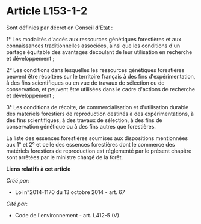 # Article L153-1-2

Sont définies par décret en Conseil d'Etat :

1° Les modalités d'accès aux ressources génétiques forestières et aux connaissances traditionnelles associées, ainsi que les
conditions d'un partage équitable des avantages découlant de leur utilisation en recherche et développement ;

2° Les conditions dans lesquelles les ressources génétiques forestières peuvent être récoltées sur le territoire français à
des fins d'expérimentation, à des fins scientifiques ou en vue de travaux de sélection ou de conservation, et peuvent être
utilisées dans le cadre d'actions de recherche et développement ;

3° Les conditions de récolte, de commercialisation et d'utilisation durable des matériels forestiers de reproduction destinés
à des expérimentations, à des fins scientifiques, à des travaux de sélection, à des fins de conservation génétique ou à des
fins autres que forestières.

La liste des essences forestières soumises aux dispositions mentionnées aux 1° et 2° et celle des essences forestières dont
le commerce des matériels forestiers de reproduction est réglementé par le présent chapitre sont arrêtées par le ministre
chargé de la forêt.

**Liens relatifs à cet article**

_Créé par_:

  - Loi n°2014-1170 du 13 octobre 2014 - art. 67

_Cité par_:

  - Code de l'environnement - art. L412-5 (V)
